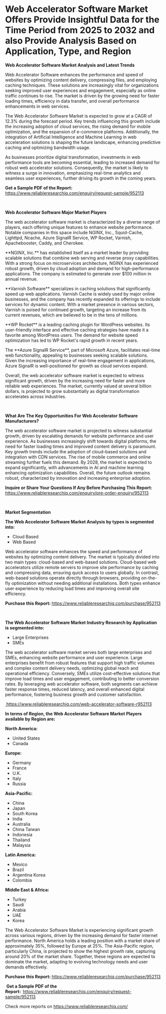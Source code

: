 <p><h1>Web Accelerator Software Market Offers Provide Insightful Data for the Time Period from 2025 to 2032 and also Provide Analysis Based on Application, Type, and Region</h1></p><p><strong>Web Accelerator Software Market Analysis and Latest Trends</strong></p>
<p><p>Web Accelerator Software enhances the performance and speed of websites by optimizing content delivery, compressing files, and employing caching techniques. These solutions are increasingly vital for organizations seeking improved user experiences and engagement, especially as online traffic continues to rise. The market is driven by the growing need for faster loading times, efficiency in data transfer, and overall performance enhancements in web services.</p><p>The Web Accelerator Software Market is expected to grow at a CAGR of 12.3% during the forecast period. Key trends influencing this growth include the increasing adoption of cloud services, the rising demand for mobile optimization, and the expansion of e-commerce platforms. Additionally, the integration of Artificial Intelligence and Machine Learning in web acceleration solutions is shaping the future landscape, enhancing predictive caching and optimizing bandwidth usage. </p><p>As businesses prioritize digital transformation, investments in web performance tools are becoming essential, leading to increased demand for robust web accelerator solutions. Consequently, the market is likely to witness a surge in innovation, emphasizing real-time analytics and seamless user experiences, further driving its growth in the coming years.</p></p>
<p><strong>Get a Sample PDF of the Report:&nbsp;</strong> <a href="https://www.reliableresearchiq.com/enquiry/request-sample/952113?utm_campaign=3006&utm_medium=2&utm_source=Github&utm_content=ia&utm_term=06032025&utm_id=web-accelerator-software">https://www.reliableresearchiq.com/enquiry/request-sample/952113</a></p>
<p>&nbsp;</p>
<p><strong>Web Accelerator Software Major Market Players</strong></p>
<p><p>The web accelerator software market is characterized by a diverse range of players, each offering unique features to enhance website performance. Notable companies in this space include NGINX, Inc., Squid-Cache, Lighttpd, Ncache, Azure SignalR Service, WP Rocket, Varnish, Apachebooster, Caddy, and Cherokee.</p><p>**NGINX, Inc.** has established itself as a market leader by providing scalable solutions that combine web serving and reverse proxy capabilities. With a strong focus on microservices architecture, NGINX has experienced robust growth, driven by cloud adoption and demand for high-performance applications. The company is estimated to generate over $100 million in annual revenue.</p><p>**Varnish Software** specializes in caching solutions that significantly speed up web applications. Varnish Cache is widely used by major online businesses, and the company has recently expanded its offerings to include services for dynamic content. With a market presence in various sectors, Varnish is poised for continued growth, targeting an increase from its current revenues, which are believed to be in the tens of millions.</p><p>**WP Rocket** is a leading caching plugin for WordPress websites. Its user-friendly interface and effective caching strategies have made it a favorite among WordPress users. The demand for website speed optimization has led to WP Rocket's rapid growth in recent years.</p><p>The **Azure SignalR Service**, part of Microsoft Azure, facilitates real-time web functionality, appealing to businesses seeking scalable solutions. Given the increasing importance of real-time engagement in applications, Azure SignalR is well-positioned for growth as cloud services expand.</p><p>Overall, the web accelerator software market is expected to witness significant growth, driven by the increasing need for faster and more reliable web experiences. The market, currently valued at several billion dollars, is projected to grow substantially as digital transformation accelerates across industries.</p></p>
<p>&nbsp;</p>
<p><strong>What Are The Key Opportunities For Web Accelerator Software Manufacturers?</strong></p>
<p><p>The web accelerator software market is projected to witness substantial growth, driven by escalating demands for website performance and user experience. As businesses increasingly shift towards digital platforms, the need for faster loading times and improved content delivery is paramount. Key growth trends include the adoption of cloud-based solutions and integration with CDN services. The rise of mobile commerce and online streaming further fuels this demand. By 2028, the market is expected to expand significantly, with advancements in AI and machine learning enhancing optimization capabilities. Overall, the future outlook remains robust, characterized by innovation and increasing enterprise adoption.</p></p>
<p><strong>Inquire or Share Your Questions If Any Before Purchasing This Report:</strong> <a href="https://www.reliableresearchiq.com/enquiry/pre-order-enquiry/952113?utm_campaign=3006&utm_medium=2&utm_source=Github&utm_content=ia&utm_term=06032025&utm_id=web-accelerator-software">https://www.reliableresearchiq.com/enquiry/pre-order-enquiry/952113</a></p>
<p>&nbsp;</p>
<p><strong>Market Segmentation</strong></p>
<p><strong>The Web Accelerator Software Market Analysis by types is segmented into:</strong></p>
<p><ul><li>Cloud Based</li><li>Web Based</li></ul></p>
<p><p>Web accelerator software enhances the speed and performance of websites by optimizing content delivery. The market is typically divided into two main types: cloud-based and web-based solutions. Cloud-based web accelerators utilize remote servers to improve site performance by caching and compressing data, ensuring quick access to users globally. In contrast, web-based solutions operate directly through browsers, providing on-the-fly optimization without needing additional installations. Both types enhance user experience by reducing load times and improving overall site efficiency.</p></p>
<p><strong>Purchase this Report:&nbsp;</strong><a href="https://www.reliableresearchiq.com/purchase/952113?utm_campaign=3006&utm_medium=2&utm_source=Github&utm_content=ia&utm_term=06032025&utm_id=web-accelerator-software">https://www.reliableresearchiq.com/purchase/952113</a></p>
<p>&nbsp;</p>
<p><strong>The Web Accelerator Software Market Industry Research by Application is segmented into:</strong></p>
<p><ul><li>Large Enterprises</li><li>SMEs</li></ul></p>
<p><p>The web accelerator software market serves both large enterprises and SMEs, enhancing website performance and user experience. Large enterprises benefit from robust features that support high traffic volumes and complex content delivery needs, optimizing global reach and operational efficiency. Conversely, SMEs utilize cost-effective solutions that improve load times and user engagement, contributing to better conversion rates. By leveraging web accelerator software, both segments can achieve faster response times, reduced latency, and overall enhanced digital performance, fostering business growth and customer satisfaction.</p></p>
<p><a href="https://www.reliableresearchiq.com/web-accelerator-software-r952113?utm_campaign=3006&utm_medium=2&utm_source=Github&utm_content=ia&utm_term=06032025&utm_id=web-accelerator-software">&nbsp;https://www.reliableresearchiq.com/web-accelerator-software-r952113</a></p>
<p><strong>In terms of Region, the Web Accelerator Software Market Players available by Region are:</strong></p>
<p>
    <p> <strong> North America: </strong>
        <ul>
            <li>United States</li>
            <li>Canada</li>
        </ul>
        </p> 
    <p> <strong> Europe: </strong>
        <ul>
            <li>Germany</li>
            <li>France</li>
            <li>U.K.</li>
            <li>Italy</li>
            <li>Russia</li>
        </ul>
        </p> 
    <p> <strong> Asia-Pacific: </strong>
        <ul>
            <li>China</li>
            <li>Japan</li>
            <li>South Korea</li>
            <li>India</li>
            <li>Australia</li>
            <li>China Taiwan</li>
            <li>Indonesia</li>
            <li>Thailand</li>
            <li>Malaysia</li>
        </ul>
        </p> 
    <p> <strong> Latin America: </strong>
        <ul>
            <li>Mexico</li>
            <li>Brazil</li>
            <li>Argentina Korea</li>
            <li>Colombia</li>
        </ul>
        </p> 
    <p> <strong> Middle East & Africa: </strong>
        <ul>
            <li>Turkey</li>
            <li>Saudi</li>
            <li>Arabia</li>
            <li>UAE</li>
            <li>Korea</li>
        </ul>
    </p>
    </p>
<p><p>The Web Accelerator Software Market is experiencing significant growth across various regions, driven by the increasing demand for faster internet performance. North America holds a leading position with a market share of approximately 35%, followed by Europe at 25%. The Asia-Pacific region, particularly China, is projected to show the highest growth rate, capturing around 20% of the market share. Together, these regions are expected to dominate the market, adapting to evolving technology needs and user demands effectively.</p></p>
<p><strong>Purchase this Report: </strong><a href="https://www.reliableresearchiq.com/purchase/952113?utm_campaign=3006&utm_medium=2&utm_source=Github&utm_content=ia&utm_term=06032025&utm_id=web-accelerator-software">https://www.reliableresearchiq.com/purchase/952113</a></p>
<p>&nbsp;<strong>Get a Sample PDF of the Report:&nbsp;&nbsp;</strong><a href="https://www.reliableresearchiq.com/enquiry/request-sample/952113?utm_campaign=3006&utm_medium=2&utm_source=Github&utm_content=ia&utm_term=06032025&utm_id=web-accelerator-software">https://www.reliableresearchiq.com/enquiry/request-sample/952113</a></p>
<p><strong></strong></p>
<p>Check more reports on <a href="https://www.reliableresearchiq.com/?utm_campaign=3006&utm_medium=2&utm_source=Github&utm_content=ia&utm_term=06032025&utm_id=web-accelerator-software">https://www.reliableresearchiq.com/</a></p>